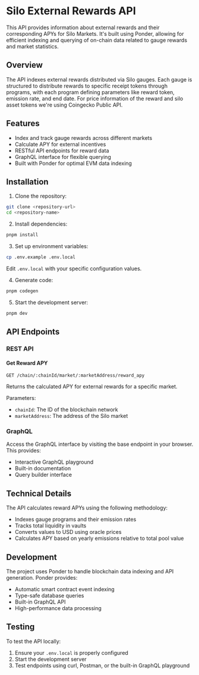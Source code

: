 # Silo External Rewards API

This API provides information about external rewards and their corresponding APYs for Silo Markets. It's built using Ponder, allowing for efficient indexing and querying of on-chain data related to gauge rewards and market statistics.

## Overview

The API indexes external rewards distributed via Silo gauges. Each gauge is structured to distribute rewards to specific receipt tokens through programs, with each program defining parameters like reward token, emission rate, and end date. For price information of the reward and silo asset tokens we're using Coingecko Public API.

## Features

- Index and track gauge rewards across different markets
- Calculate APY for external incentives
- RESTful API endpoints for reward data
- GraphQL interface for flexible querying
- Built with Ponder for optimal EVM data indexing

## Installation

1. Clone the repository:
```bash
git clone <repository-url>
cd <repository-name>
```

2. Install dependencies:
```bash
pnpm install
```

3. Set up environment variables:
```bash
cp .env.example .env.local
```
Edit `.env.local` with your specific configuration values.

4. Generate code:
```bash
pnpm codegen
```

5. Start the development server:
```bash
pnpm dev
```

## API Endpoints

### REST API

#### Get Reward APY
```
GET /chain/:chainId/market/:marketAddress/reward_apy
```

Returns the calculated APY for external rewards for a specific market.

Parameters:
- `chainId`: The ID of the blockchain network
- `marketAddress`: The address of the Silo market

### GraphQL

Access the GraphQL interface by visiting the base endpoint in your browser. This provides:
- Interactive GraphQL playground
- Built-in documentation
- Query builder interface

## Technical Details

The API calculates reward APYs using the following methodology:
- Indexes gauge programs and their emission rates
- Tracks total liquidity in vaults
- Converts values to USD using oracle prices
- Calculates APY based on yearly emissions relative to total pool value

## Development

The project uses Ponder to handle blockchain data indexing and API generation. Ponder provides:
- Automatic smart contract event indexing
- Type-safe database queries
- Built-in GraphQL API
- High-performance data processing

## Testing

To test the API locally:
1. Ensure your `.env.local` is properly configured
2. Start the development server
3. Test endpoints using curl, Postman, or the built-in GraphQL playground
